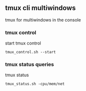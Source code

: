 ## tmux cli multiwindows
tmux for multiwindows in the console

### tmux control
start tmux control
``` 
tmux_control.sh --start
``` 

### tmux status queries
tmux status
``` 
tmux_status.sh -cpu/mem/net
``` 
